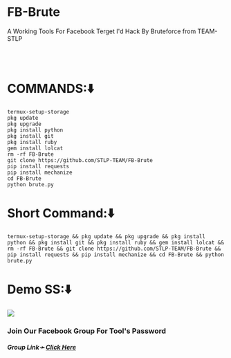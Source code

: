 # FB-Brute
A Working Tools For Facebook Terget I'd Hack By Bruteforce from TEAM-STLP

<br><br>
# COMMANDS:⬇️
```
termux-setup-storage
pkg update
pkg upgrade
pkg install python
pkg install git
pkg install ruby
gem install lolcat
rm -rf FB-Brute
git clone https://github.com/STLP-TEAM/FB-Brute
pip install requests
pip install mechanize
cd FB-Brute
python brute.py
```
# Short Command:⬇️
```
termux-setup-storage && pkg update && pkg upgrade && pkg install python && pkg install git && pkg install ruby && gem install lolcat && rm -rf FB-Brute && git clone https://github.com/STLP-TEAM/FB-Brute && pip install requests && pip install mechanize && cd FB-Brute && python brute.py
```
# Demo SS:⬇️
<img src="https://github.com/STLP-TEAM/FB-Brute/blob/main/20221012_190507.jpg">
<h3> Join Our Facebook Group For Tool's Password</h3>
<h5>Group Link➛ <a href="https://facebook.com/groups/spamming.termux.learning.point/">Click Here</a></h5>
